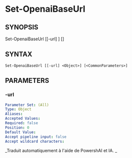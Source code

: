 ﻿---
external help file: powershai-help.xml
schema: 2.0.0
powershai: true
---

# Set-OpenaiBaseUrl

## SYNOPSIS <!--!= @#Synop !-->

Set-OpenaiBaseUrl [[-url] <Object>] [<CommonParameters>]


## SYNTAX <!--!= @#Syntax !-->

```
Set-OpenaiBaseUrl [[-url] <Object>] [<CommonParameters>]
```

## PARAMETERS <!--!= @#Params !-->

### -url

```yml
Parameter Set: (All)
Type: Object
Aliases: 
Accepted Values: 
Required: false
Position: 0
Default Value: 
Accept pipeline input: false
Accept wildcard characters: 
```



<!--PowershaiAiDocBlockStart-->
_Traduit automatiquement à l'aide de PowershAI et IA. 
_
<!--PowershaiAiDocBlockEnd-->
